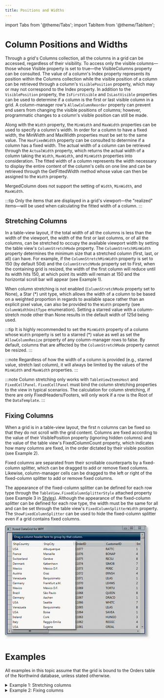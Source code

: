```yaml
---
title: Positions and Widths
---
```


import Tabs from '@theme/Tabs';
import TabItem from '@theme/TabItem';

# Column Positions and Widths

Through a grid's Columns collection, all the columns in a grid can be accessed, regardless of their visibility. To access only the visible columns—those whose Visible property is set to true—the VisibleColumns property can be consulted. The value of a column's Index property represents its position within the Columns collection while the visible position of a column can be retrieved through a column's `VisiblePosition` property, which may or may not correspond to the Index property. In addition to the `VisiblePosition` property, the `IsFirstVisible` and `IsLastVisible` properties can be used to determine if a column is the first or last visible column in a grid. A column-manager row's `AllowColumnReorder` property can prevent end users from changing the visible positions of columns; however, programmatic changes to a column's visible position can still be made.

Along with the `Width` property, the `MinWidth` and `MaxWidth` properties can be used to specify a column's width. In order for a column to have a fixed width, the MinWidth and MaxWidth properties must be set to the same value. The `HasFixedWidth` property can be consulted to determine if a column has a fixed width. The actual width of a column can be retrieved through the `ActualWidth` property, which returns the actual width of a column taking the `Width`, `MaxWidth`, and `MinWidth` properties into consideration. The fitted width of a column represents the width necessary to display the entire content of the column's cells on one line and can be retrieved through the GetFittedWidth method whose value can then be assigned to the `Width` property.

MergedColumn does not support the setting of `Width`, `MinWidth`, and `MaxWidth`.

:::tip
Only the items that are displayed in a grid's viewport—the "realized" items—will be used when calculating the fitted width of a column.
:::

## Stretching Columns 
In a table-view layout, if the total width of all the columns is less than the width of the viewport, the width of the first or last columns, or of all the columns, can be stretched to occupy the available viewport width by setting the table view's `ColumnStretchMode` property. The `ColumnStretchMinWidth` property determines the minimum size that a stretched column (first, last, or all) can have. For example, if the `ColumnStretchMinWidth` property is set to 150 (by default 50d) and the `ColumnStretchMode` property set to First, when the containing grid is resized, the width of the first column will reduce until its width hits 150, at which point its width will remain at 150 and the horizontal scroll bar will appear (see Example 1).

When column stretching is not enabled (`ColumnStretchMode` property set to None), a Star (*) unit type, which allows the width of a column to be based on a weighted proportion in regards to available space rather than an explicit pixel value, can also be provided to the `Width` property (see `ColumnWidthUnitType` enumeration). Setting a starred value with a column-stretch mode other than None results in the default width of 125d being used.

:::tip
It is highly recommended to set the `MinWidth` property of a column whose `Width` property is set to a starred (*) value as well as set the `AllowColumnResize` property of any column-manager rows to false. By default, columns that are affected by the `ColumnStretchMode` property cannot be resized.
:::

:::note
Regardless of how the width of a column is provided (e.g., starred value, stretch last column), it will always be limited by the values of the `MinWidth` and `MaxWidth` properties.
:::

:::note
Column stretching only works with `TableViewItemsHost` and `FixedCellPanel`. `FixedCellPanel` must bind the column stretching properties to the view in typical scenarios. The calculation for column stretching, if there are only FixedHeaders/Footers, will only work if a row is the Root of the `DataTemplate`.
:::

## Fixing Columns
When a grid is in a table-view layout, the first n columns can be fixed so that they do not scroll with the grid content. Columns are fixed according to the value of their VisiblePosition property (ignoring hidden columns) and the value of the table view's FixedColumnCount property, which indicates how many columns are fixed, in the order dictated by their visible position (see Example 2).

Fixed columns are separated from their scrollable counterparts by a fixed-column splitter, which can be dragged to add or remove fixed columns. Likewise, column-manager cells can be dragged to the left or right of the fixed-column splitter to add or remove fixed columns.

The appearance of the fixed-column splitter can be defined for each row type through the `TableView.FixedColumnSplitterStyle` attached property (see Example 3 in [Styles](/datagrid/fundamentals/styles/styles)). Although the appearance of the fixed-column splitter can be defined for each row type, the width must be the same for all and can be set through the table view's `FixedColumnSplitterWidth` property. The `ShowFixedColumnSplitter` can be used to hide the fixed-column splitter even if a grid contains fixed columns.

![TableView Fixed Columns](/img/TableView_FixedColumns_thumb.gif)

# Examples
All examples in this topic assume that the grid is bound to the Orders table of the Northwind database, unless stated otherwise.

<details>

  <summary>Example 1: Stretching columns</summary>

  The following example demonstrates how to stretch all the columns in a grid equally so that they occupy the full width available in the viewport.

  <Tabs>
    <TabItem value="xaml" label="XAML" default>

      ```xml
      <Grid xmlns:xcdg="http://schemas.xceed.com/wpf/xaml/datagrid">
        <Grid.Resources>
            <xcdg:DataGridCollectionViewSource x:Key="cvs_orders"
                                              Source="{Binding Source={x:Static Application.Current}, Path=Orders}"
                                              AutoCreateItemProperties="False">
              <xcdg:DataGridCollectionViewSource.ItemProperties>
                  <xcdg:DataGridItemProperty Name="ShipCountry" />
                  <xcdg:DataGridItemProperty Name="ShipCity" />
                  <xcdg:DataGridItemProperty Name="ShipRegion" />
                  <xcdg:DataGridItemProperty Name="ShipVia" />
              </xcdg:DataGridCollectionViewSource.ItemProperties>
            </xcdg:DataGridCollectionViewSource>
        </Grid.Resources>
        <xcdg:DataGridControl x:Name="OrdersGrid"
                              ItemsSource="{Binding Source={StaticResource cvs_orders}}">
            <xcdg:DataGridControl.View>
              <xcdg:TableView ColumnStretchMode="All"
                              ColumnStretchMinWidth="100"/>
            </xcdg:DataGridControl.View>
        </xcdg:DataGridControl>
      </Grid>
      ```
    </TabItem>
    <TabItem value="csharp" label="C#">

      ```csharp
      DataGridCollectionView collectionView = new DataGridCollectionView( Orders, typeof( System.Data.DataRow ), false, false );
      collectionView.ItemProperties.Add( new DataGridItemProperty( "ShipCountry", typeof( string ) ) );
      collectionView.ItemProperties.Add( new DataGridItemProperty( "ShipCity", typeof( string ) ) );
      collectionView.ItemProperties.Add( new DataGridItemProperty( "ShipRegion", typeof( string ) ) );
      collectionView.ItemProperties.Add( new DataGridItemProperty( "ShipVia", typeof( int) ) );
      TableView view = new TableView();
      view.ColumnStretchMode = ColumnStretchMode.All;
      view.ColumnStretchMinWidth = 100;
      dataGridControl.View = view;
      dataGridControl.ItemsSource = collectionView;
      ```
    </TabItem>
    <TabItem value="vbnet" label="VB.NET">

      ```vbnet
      Dim collectionView As New DataGridCollectionView( Orders, GetType( System.Data.DataRow ), False, False )
      collectionView.ItemProperties.Add( New DataGridItemProperty( "ShipCountry", GetType( String ) ) )
      collectionView.ItemProperties.Add( New DataGridItemProperty( "ShipCity", GetType( String ) ) )
      collectionView.ItemProperties.Add( New DataGridItemProperty( "ShipRegion", GetType( String ) ) )
      collectionView.ItemProperties.Add( New DataGridItemProperty( "ShipVia", GetType( Integer ) ) )
      Dim view As New TableView()
      view.ColumnStretchMode = ColumnStretchMode.All
      view.ColumnStretchMinWidth = 100
      dataGridControl.View = view
      dataGridControl.ItemsSource = collectionView
      ```
    </TabItem>    
  </Tabs>

</details>

<details>

  <summary>Example 2: Fixing columns</summary>

  The following example demonstrates how to fix the *ShipCountry* and *ShipCity* columns.

  <Tabs>
    <TabItem value="xaml" label="XAML" default>

      ```xml
      <Grid xmlns:xcdg="http://schemas.xceed.com/wpf/xaml/datagrid">
        <Grid.Resources>
          <xcdg:DataGridCollectionViewSource x:Key="cvs_orders"
                                          Source="{Binding Source={x:Static Application.Current},
                                                            Path=Orders}"/>
        </Grid.Resources>
        <xcdg:DataGridControl x:Name="OrdersGrid"
                              ItemsSource="{Binding Source={StaticResource cvs_orders}}">
            <xcdg:DataGridControl.Columns>
              <xcdg:Column FieldName="ShipCountry" VisiblePosition="0"/>
              <xcdg:Column FieldName="ShipCity" VisiblePosition="1"/>
            </xcdg:DataGridControl.Columns>
            <xcdg:DataGridControl.View>
              <xcdg:TableView FixedColumnCount="2"/>
            </xcdg:DataGridControl.View>
        </xcdg:DataGridControl>
      </Grid>
      ```
    </TabItem>
    <TabItem value="csharp" label="C#">

      ```csharp
      dataGridControl.Columns[ "ShipCountry" ].VisiblePosition = 0;
      dataGridControl.Columns[ "ShipCity" ].VisiblePosition = 1;
      TableView view = new TableView();
      view.FixedColumnCount = 2;
      dataGridControl.View = view;
      ```
    </TabItem>
    <TabItem value="vbnet" label="VB.NET">

      ```vbnet
      dataGridControl.Columns( "ShipCountry" ).VisiblePosition = 0
      dataGridControl.Columns( "ShipCity" ).VisiblePosition = 1
      Dim view As New TableView()
      view.FixedColumnCount = 2
      dataGridControl.View = view
      ```
    </TabItem>    
  </Tabs>

</details>